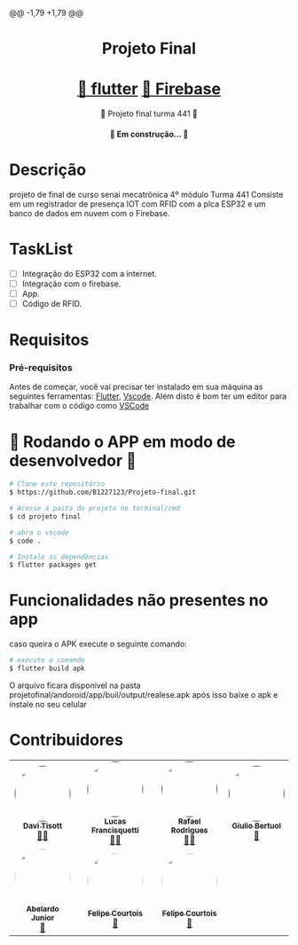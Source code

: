 @@ -1,79 +1,79 @@
<h1 align="center">
Projeto Final  
</h1>
<h1 align="center">
    <a href=https://docs.flutter.dev/>🔗 flutter</a>
    <a href=https://firebase.google.com/>🔗 Firebase</a>
</h1>
<p align="center">💼 Projeto final turma 441 💼</p>
<h4 align="center"> 
	🚧   Em construção...  🚧
</h4>

# Descrição
projeto de final de curso senai mecatrônica 4º módulo Turma 441
Consiste em um registrador de presença IOT com RFID com  a plca
ESP32 e um banco de dados em nuvem com o Firebase.

# TaskList
- [ ] Integração do ESP32 com a internet.
- [ ] Integração com o firebase.
- [ ] App.
- [ ] Código de RFID.

# Requisitos

### Pré-requisitos

Antes de começar, você vai precisar ter instalado em sua máquina as seguintes ferramentas:
[Flutter](https://docs.flutter.dev), [Vscode](https://code.visualstudio.com/download). 
Além disto é bom ter um editor para trabalhar com o código como [VSCode](https://code.visualstudio.com/)

# 🎲 Rodando o APP em modo de desenvolvedor 🎲 

```bash
# Clone este repositório
$ https://github.com/B1227123/Projeto-final.git

# Acesse a pasta do projeto no terminal/cmd
$ cd projeto final

# abra o vscode
$ code .

# Instale as dependências
$ flutter packages get
```
# Funcionalidades não presentes no app


caso queira o APK execute o seguinte comando:

```bash
# execute o comando
$ flutter build apk

```
O arquivo ficara disponivel na pasta projetofinal/andoroid/app/buil/output/realese.apk
após isso baixe o apk e instale no seu celular



# Contribuidores

<table>
  <tr>
    <td align="center"><a href=""><img style="border-radius: 50%;" src="https://scontent-gru2-2.cdninstagram.com/v/t51.2885-15/257221562_869665740405377_6731072938971029752_n.jpg?stp=dst-jpg_e35_p640x640_sh0.08&_nc_ht=scontent-gru2-2.cdninstagram.com&_nc_cat=105&_nc_ohc=fjuzZkX5_fUAX_3mnDq&edm=ALQROFkBAAAA&ccb=7-4&ig_cache_key=MjcwNjk4NTUyMzczMzIzNDM5Nw%3D%3D.2-ccb7-4&oh=00_AT8CbWtszYDy_NJMfTTB986irgO98cL3IPssns9uqU7tbw&oe=626D1441&_nc_sid=30a2ef" width="100px;" alt=""/><br /><sub><b>Davi Tisott</b></sub></a><br /><a href="https://rocketseat.com.br/" title="Rocketseat">👨‍🚀</a></td>
    <td align="center"><a href=""><img style="border-radius: 50%;" src="https://scontent-gru2-2.cdninstagram.com/v/t51.2885-15/238414101_1450892685294642_5432416130332254215_n.jpg?stp=dst-jpg_e35_s320x320&_nc_ht=scontent-gru2-2.cdninstagram.com&_nc_cat=106&_nc_ohc=P5td44MZmEcAX_dhrC1&tn=P4i9_bgzqacQ6g95&edm=ABfd0MgBAAAA&ccb=7-4&oh=00_AT97uXTpVykfhETdMg1K5_p1VQkV5TiV5xBDA-LETZ83Wg&oe=626DF258&_nc_sid=7bff83" width="100px;" alt=""/><br /><sub><b>Lucas Francisquetti</b></sub></a><br /><a href="https://rocketseat.com.br/" title="Rocketseat">👨‍🚀</a></td>
    <td align="center"><a href=""><img style="border-radius: 50%;" src="https://scontent-gru1-2.cdninstagram.com/v/t51.2885-15/271128962_643390280440068_7936390270210843076_n.jpg?stp=dst-jpg_e35&_nc_ht=scontent-gru1-2.cdninstagram.com&_nc_cat=100&_nc_ohc=h1oEsjRG2rwAX8k1YEZ&edm=ALQROFkBAAAA&ccb=7-4&ig_cache_key=Mjc0MjY5ODIxODcyNTE5MTcwOA%3D%3D.2-ccb7-4&oh=00_AT8TThHvq40lXkj39vyrYOuc2HBYQ7TXU1Xp3sAYOK5PBw&oe=626D70D1&_nc_sid=30a2ef" width="100px;" alt=""/><br /><sub><b>Rafael Rodrigues</b></sub></a><br /><a href="https://rocketseat.com.br/" title="Rocketseat">👨‍🚀</a></td>
    <td align="center"><a href=""><img style="border-radius: 50%;" src="https://scontent-gru2-2.cdninstagram.com/v/t51.2885-15/20904970_244091956113326_2140840437399683072_n.jpg?stp=dst-jpg_e35_s320x320&_nc_ht=scontent-gru2-2.cdninstagram.com&_nc_cat=102&_nc_ohc=7Nc98ip96YoAX9os0cs&tn=P4i9_bgzqacQ6g95&edm=ABfd0MgBAAAA&ccb=7-4&oh=00_AT8tRtYnydRO7HENvcEfna9rYr5c4rPj5qdtLGVLBMuk0Q&oe=626EA1F6&_nc_sid=7bff83" width="100px;" alt=""/><br /><sub><b>Giulio Bertuol</b></sub></a><br /><a href="https://rocketseat.com.br/" title="Rocketseat">🚀</a></td>
  </tr>
  <tr>
    <td align="center"><a href="https://rocketseat.com.br"><img style="border-radius: 50%;" src="https://scontent-gru2-2.cdninstagram.com/v/t51.2885-15/275893259_1559632174433394_4741987072310508371_n.webp?stp=dst-jpg_e35&_nc_ht=scontent-gru2-2.cdninstagram.com&_nc_cat=106&_nc_ohc=ESfjwlWHm5sAX8ypUA8&edm=ALQROFkBAAAA&ccb=7-4&ig_cache_key=MjgwMDY0NzU3NTM5ODkyNzg4NA%3D%3D.2-ccb7-4&oh=00_AT8xEnAcB29aAmQ-cYhBvtOIPHHRZHpIEnrQIiS0EaCSYA&oe=626D37A7&_nc_sid=30a2ef" width="100px;" alt=""/><br /><sub><b>Abelardo Junior</b></sub></a><br /><a href="https://rocketseat.com.br/" title="Rocketseat">🚀</a></td>
    <td align="center"><a href="https://rocketseat.com.br"><img style="border-radius: 50%;" src="" width="100px;" alt=""/><br /><sub><b>Felipe Courtois</b></sub></a><br /><a href="https://rocketseat.com.br/" title="Rocketseat">🚀</a></td>
    <td align="center"><a href="https://rocketseat.com.br"><img style="border-radius: 50%;" src="https://lh3.googleusercontent.com/ev9qQCbIdhyyjTiSfnfG1gfAQ6CjqkIKG90l4ZQLmD71HnHnnFXm6PlQeXfW5Lu0_UissY1MppcmuXVPT9xuvphQE7Hpxwt6ADys4cLdFgsQFet__o2xQ7NA5uAAz12LCwqqm4SYp0OrmVJDsRHxpl-wVnwNMRPb97tGM-S18Am_GTRkhXSjFb1CFIf7xVMzeEg7vYoAe5iRzmWUIb02e61YvZbq9Lwxg1or1l8506P1In1GNvySpO9D-DSxYyh_flxA6yvTeDo_jqpQFZghK8t8datdLKwSy8SQRPBGCyIzn2vK8JsfWuxiJSSj39Hw9nVV2K6qFeixUX7asX8heqEcmqxUA0keQXE9EOujLbthDLiecuHMXCJmegMEd5u36koHjgSvhiHNhUkk8hG0xU4M0tJk0TEGRupP4dtnSVERFMbD7r-qzzcyKaj7KaJRHvJgvI1hsXkoVg3iJ8I9dy7-nZHCmT182glMvcmJdSWvF0JDmvQa53plnFR_d1n40IcwNY-7g63up3JB0v55CCZknW2Ziy_OrDanHlMazalK6iMs5q6f0w5xvlIscdAE6QykZper5OyCS2IMvhrRnFeIAs4Vih5OGHA8tTz71ZtXR0NRM_NMOD9UM7Hj0ssxGz0ticiETsWR5H7lz_zv3gGNtSSuUZoYPMr2OG1II_Xx6bx-Rb86zmN8qJJEmB2uzO63ggtwWi-egDrCnLifGADHhibPvoz3waoQFdqcYjK3ejRVgmt3NrGAgOT6GO5wCU1zf7nlwNnVyGKF5E7xTb1NE6wfEx4EJ-43k6p5GCNMYhSFUWG7sUCa=w427-h569-no?authuser=0"" width="100px;" alt=""/><br /><sub><b>Felipe Courtois</b></sub></a><br /><a href="https://rocketseat.com.br/" title="Rocketseat">🚀</a></td>

  </tr>
</table>
